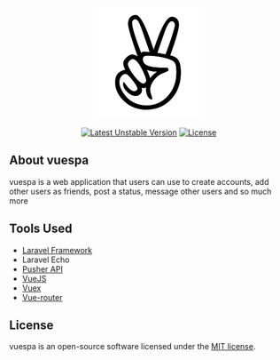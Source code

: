 <p align="center"><img src="public/images/user-male.png" width="200"></p>

<p align="center">
<a href="https://github.com/jonaspaq/vuespa"><img src="https://img.shields.io/badge/unstable-v1.0.0-blue" alt="Latest Unstable Version"></a>
<a href="https://github.com/jonaspaq/vuespa"><img src="https://img.shields.io/badge/license-MIT-green" alt="License"></a>
</p>

## About vuespa

vuespa is a web application that users can use to create accounts, add other users as friends, post a status, message other users and so much more

## Tools Used

- [Laravel Framework](https://laravel.com)
- Laravel Echo
- [Pusher API](https://pusher.com/)
- [VueJS](vuejs.org)
- [Vuex](http://vuex.vuejs.org/)
- [Vue-router](https://router.vuejs.org/)


## License

vuespa is an open-source software licensed under the [MIT license](https://opensource.org/licenses/MIT).


